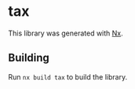 # tax

This library was generated with [Nx](https://nx.dev).

## Building

Run `nx build tax` to build the library.
